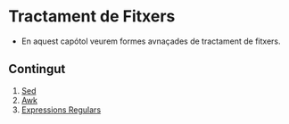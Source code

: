 # Tractament de Fitxers

-  En aquest capótol veurem formes avnaçades de tractament de fitxers.

## Contingut

1. [Sed](./SED/sed.m)
2. [Awk](./AWK/awk.md)
3. [Expressions Regulars](./AWK/ExpressionsRegulars/ExpressionsRegulars.md)

